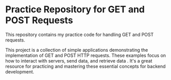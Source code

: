 # Practice Repository for GET and POST Requests
This repository contains my practice code for handling GET and POST requests.

This project is a collection of simple applications demonstrating the implementation of GET and POST HTTP requests. These examples focus on how to interact with servers, send data, and retrieve data . It's a great resource for practicing and mastering these essential concepts for backend development.